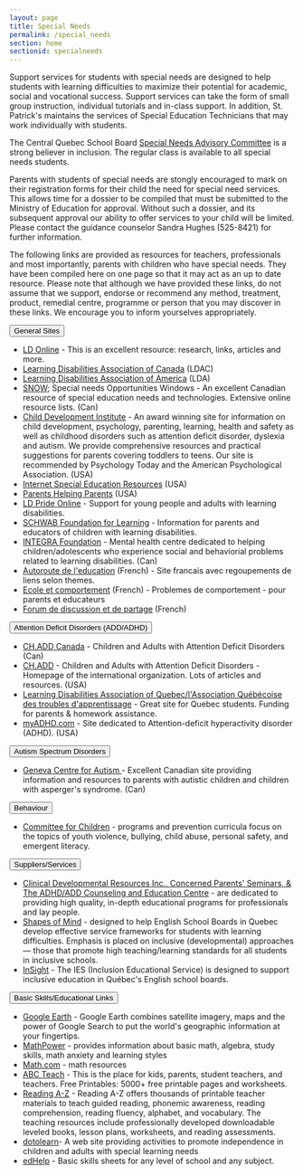 ```yaml
---
layout: page
title: Special Needs
permalink: /special_needs
section: home
sectionid: specialneeds
---
```


<div class="col-6 text-center">
      <p>Support services for students with special needs are designed to help students with learning difficulties to maximize their potential for academic, social and vocational success. Support services can take the form of small group instruction, individual tutorials and in-class support. In addition, St. Patrick's maintains the services of Special Education Technicians that may work individually with students.</p>
      <p>The Central Quebec School Board <a href="https://www.cqsb.qc.ca/en/commitees/special-needs-committee" target="_blank">Special Needs Advisory Committee</a> is a strong believer in inclusion. The regular class is available to all special needs students.</p>
      <p>Parents with students of special needs are stongly encouraged to mark on their registration forms for their child the need for special need services. This allows time for a dossier to be compiled that must be submitted to the Ministry of Education for approval. Without such a dossier, and its subsequent approval our ability to offer services to your child will be limited. Please contact the guidance counselor Sandra Hughes (525-8421) for further information.</p>
      <p>The following links are provided as resources for teachers, professionals and most importantly, parents with children who have special needs. They have been compiled here on one page so that it may act as an up to date resource. Please note that although we have provided these links, do not assume that we support, endorse or recommend any method, treatment, product, remedial centre, programme or person that you may discover in these links. We encourage you to inform yourselves appropriately.</p>
   </div>
   <div class="col-6">
      <button class="collapsible2">General Sites</button>
        <div class="content2">
            <ul>
                <li><a href="http://www.ldonline.org/" target="_blank">LD Online</a> - This is an excellent resource: research, links, articles and more.</li>
                <li><a href="http://www.ldac-acta.ca/" target="_blank">Learning Disabilities Association of Canada</a> (LDAC)</li>
                <li><a href="http://www.ldanatl.org/" target="_blank">Learning Disabilities Association of America</a> (LDA)</li>
                <li><a href="http://snow.idrc.ocad.ca/" target="_blank">SNOW</a>; Special needs Opportunities Windows - An excellent Canadian resource of special education needs and technologies. Extensive  online resource lists. (Can)</li>
                <li><a href="http://www.childdevelopmentinfo.com/" target="_blank">Child Development Institute</a> - An award winning site for information on child development, psychology, parenting, learning, health and safety as well as childhood disorders such as attention deficit disorder, dyslexia and autism. We provide comprehensive resources and practical suggestions for parents covering toddlers to teens. Our site is recommended by Psychology Today and the American Psychological  Association. (USA)</li>
                <li><a href="http://www.iser.com/" target="_blank">Internet Special Education Resources</a> (USA)</li>
                <li><a href="http://www.php.com/" target="_blank">Parents Helping Parents</a> (USA)</li>
                <li><a href="http://www.ldpride.net/" target="_blank">LD Pride Online</a> - Support for young people and adults with learning disabilities.</li>
                <li><a href="http://www.schwablearning.org/index.asp" target="_blank">SCHWAB Foundation for Learning</a> - Information for parents and educators of children with learning disabilities.</li>
                <li> <a href="http://www.integra.on.ca/" target="_blank">INTEGRA Foundation</a> - Mental health centre dedicated to helping children/adolescents who experience social and behaviorial problems related to learning disabilities. (Can)</li>
                <li><a href="http://pages.infinit.net/nancyg/" target="_blank">Autoroute de l'education</a> (French) - Site francais avec regoupements de liens selon themes.</li>
                <li><a href="http://www.ecolecomportement.com/" target="_blank">Ecole et comportement</a> (French) - Problemes de comportement - pour parents et educateurs</li>
                <li><a href="http://pages.infinit.net/touze/" target="_blank">Forum de discussion et de partage</a> (French)</li>
            </ul>
          </div>
      <button class="collapsible2">Attention Deficit Disorders (ADD/ADHD)</button>
        <div class="content2">
            <ul>
                <li><a href="http://www.chaddcanada.org/" target="_blank">CH.ADD Canada</a> - Children and Adults with Attention Deficit Disorders (Can)</li>
                <li><a href="http://www.chadd.org/" target="_blank">CH.ADD</a> - Children and Adults with Attention Deficit Disorders - Homepage of the international organization. Lots of articles and resources. (USA)</li>
                <li><a href="http://www.aqeta.qc.ca/" target="_blank">Learning Disabilities Association of Quebec/l'Association Québécoise des troubles d'apprentissage</a> - Great site for Quebec students. Funding for parents &amp; homework assistance.</li>
                <li><a href="http://www.myadhd.com/" target="_blank">myADHD.com</a> - Site dedicated to Attention-deficit hyperactivity disorder (ADHD). (USA)</li>
            </ul>
         </div>
      <button class="collapsible2">Autism Spectrum Disorders</button>
        <div class="content2">
            <ul>
                <li><a href="http://www.autism.net/index.php" target="_blank">Geneva Centre for Autism </a>- Excellent Canadian site providing information and resources to parents with autistic children and children with asperger's syndrome. (Can)</li>
            </ul>
        </div>
      <button class="collapsible2">Behaviour</button>
        <div class="content2">
            <ul>
                <li><a href="http://www.cfchildren.org/" target="_blank">Committee for Children</a> - programs and prevention curricula focus on the topics of youth violence, bullying, child abuse, personal safety, and emergent literacy.</li>
            </ul>
        </div>
      <button class="collapsible2">Suppliers/Services</button>
        <div class="content2">
            <ul>
                <li><a href="http://www.cpseminars.org/index.html" target="_blank">Clinical Developmental Resources Inc., Concerned Parents' Seminars, &amp; The ADHD/ADD Counseling and Education Centre</a> - are dedicated to providing high quality, in-depth educational programs for professionals and lay people.</li>
                <li><a href="http://www.shapesofmind.ca/" target="_blank">Shapes of Mind</a> - designed to help English School Boards in Quebec develop effective service frameworks for students with learning difficulties. Emphasis is placed on inclusive (developmental) approaches — those that promote high teaching/learning standards for all students in inclusive schools.</li>
                <li><a href="http://www.learnquebec.ca/en/content/pedagogy/insight/partners/ies.html" target="_blank">InSight</a> - The IES (Inclusion Educational Service) is designed to support inclusive education in Québec's English school boards.</li>
            </ul>
        </div>
      <button class="collapsible2">Basic Skills/Educational Links </button>
        <div class="content2">
            <ul>
                <li><a href="http://earth.google.com/" target="_blank">Google Earth</a> - Google Earth combines satellite imagery, maps and the power of Google Search to put the world's geographic information at your fingertips.</li>
                <li><a href="http://www.mathpower.com/" target="_blank">MathPower</a> - provides information about basic math, algebra, study skills, math anxiety and learning styles</li>
                <li><a href="http://www.math.com/" target="_blank">Math.com</a> - math resources</li>
                <li><a href="http://abcteach.com/" target="_blank">ABC Teach</a> - This is the place for kids, parents, student teachers, and teachers. Free Printables: 5000+ free printable pages and worksheets.</li>
                <li><a href="http://www.readinga-z.com/" target="_blank">Reading A-Z</a> - Reading A-Z offers thousands of printable teacher materials to teach guided reading, phonemic awareness, reading comprehension, reading fluency, alphabet, and vocabulary. The teaching resources include professionally developed downloadable leveled books, lesson plans, worksheets, and reading assessments.</li>
                <li><a href="http://www.do2learn.com/" target="_blank">dotolearn</a>- A web site providing activities to promote independence in children and adults with special learning needs</li>
                <li><a href="http://www.edhelper.com/" target="_blank">edHelp</a> - Basic skills sheets for any level of school and any subject.</li>
            </ul>
        </div>
   </div>